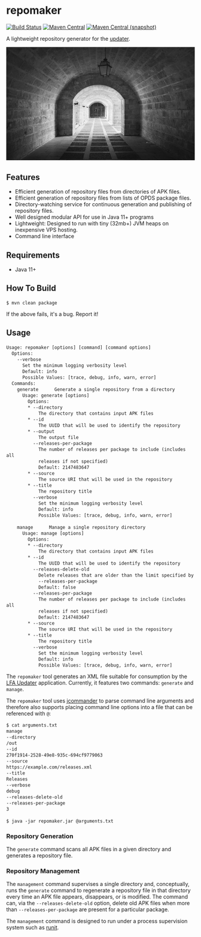 repomaker
===

[![Build Status](https://img.shields.io/travis/AULFA/repomaker.svg?style=flat-square)](https://travis-ci.org/AULFA/repomaker)
[![Maven Central](https://img.shields.io/maven-central/v/one.lfa/one.lfa.repomaker.png?style=flat-square)](http://search.maven.org/#search%7Cga%7C1%7Cg%3A%22one.lfa%22)
[![Maven Central (snapshot)](https://img.shields.io/nexus/s/https/oss.sonatype.org/one.lfa/one.lfa.repomaker.svg?style=flat-square)](https://oss.sonatype.org/content/repositories/snapshots/one.lfa/)

A lightweight repository generator for the [updater](https://github.com/AULFA/updater).

![repomaker](./src/site/resources/repomaker.jpg?raw=true)

## Features

* Efficient generation of repository files from directories of APK files.
* Efficient generation of repository files from lists of OPDS package files.
* Directory-watching service for continuous generation and publishing of repository files.
* Well designed modular API for use in Java 11+ programs
* Lightweight: Designed to run with tiny (32mb+) JVM heaps on inexpensive VPS hosting.
* Command line interface

## Requirements

* Java 11+

## How To Build

```
$ mvn clean package
```

If the above fails, it's a bug. Report it!

## Usage

```
Usage: repomaker [options] [command] [command options]
  Options:
    --verbose
      Set the minimum logging verbosity level
      Default: info
      Possible Values: [trace, debug, info, warn, error]
  Commands:
    generate      Generate a single repository from a directory
      Usage: generate [options]
        Options:
        * --directory
            The directory that contains input APK files
        * --id
            The UUID that will be used to identify the repository
        * --output
            The output file
          --releases-per-package
            The number of releases per package to include (includes all 
            releases if not specified)
            Default: 2147483647
        * --source
            The source URI that will be used in the repository
        * --title
            The repository title
          --verbose
            Set the minimum logging verbosity level
            Default: info
            Possible Values: [trace, debug, info, warn, error]

    manage      Manage a single repository directory
      Usage: manage [options]
        Options:
        * --directory
            The directory that contains input APK files
        * --id
            The UUID that will be used to identify the repository
          --releases-delete-old
            Delete releases that are older than the limit specified by 
            --releases-per-package 
            Default: false
          --releases-per-package
            The number of releases per package to include (includes all 
            releases if not specified)
            Default: 2147483647
        * --source
            The source URI that will be used in the repository
        * --title
            The repository title
          --verbose
            Set the minimum logging verbosity level
            Default: info
            Possible Values: [trace, debug, info, warn, error]
```

The `repomaker` tool generates an XML file suitable for consumption by the [LFA Updater](https://github.com/AULFA/updater)
application. Currently, it features two commands: `generate` and `manage`.

The `repomaker` tool uses [jcommander](http://jcommander.org) to
parse command line arguments and therefore also supports placing
command line options into a file that can be referenced with `@`:

```
$ cat arguments.txt
manage
--directory
/out
--id
270f1914-2528-49e8-935c-694cf9779063
--source
https://example.com/releases.xml
--title
Releases
--verbose
debug
--releases-delete-old
--releases-per-package
3

$ java -jar repomaker.jar @arguments.txt
```

### Repository Generation

The `generate` command scans all APK files in a given directory and
generates a repository file.

### Repository Management

The `management` command supervises a single directory and, conceptually,
runs the `generate` command to regenerate a repository file in that directory
every time an APK file appears, disappears, or is modified. The command can,
via the `--releases-delete-old` option, delete old APK files when more than
`--releases-per-package` are present for a particular package.

The `management` command is designed to run under a process supervision system
such as [runit](http://smarden.org/runit/).

